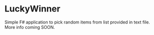 # LuckyWinner

Simple F# application to pick random items from list provided in text file. More info coming SOON.